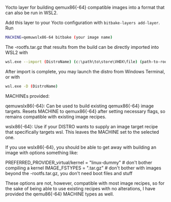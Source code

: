 Yocto layer for building qemux86{-64} compatible images into a format that can also be run in WSL2.

Add this layer to your Yocto configuration with ```bitbake-layers add-layer```.
Run
```bash
MACHINE=qemuwslx86-64 bitbake (your image name)
```
The -rootfs.tar.gz that results from the build can be directly imported into WSL2 with
```bash
wsl.exe --import (DistroName) (c:\path\to\store\VHDX\file) (path-to-rootfs.tar.gz)
```

After import is complete, you may launch the distro from Windows Terminal, or with
```bash
wsl.exe -D (DistroName)
```

MACHINEs provided:

qemuwslx86{-64}: Can be used to build existing qemux86{-64} image targets. Resets MACHINE to qemux86{-64} after setting necessary flags, so remains compatible with existing image recipes.

wslx86{-64}: Use if your DISTRO wants to supply an image target recipe that specifically targets wsl.  This leaves the MACHINE set to the selected one.

If you use wslx86{-64}, you should be able to get away with building an image with options something like:

PREFERRED_PROVIDER_virtual/kernel = "linux-dummy" # don't bother compiling a kernel
IMAGE_FSTYPES = ".tar.gz" # don't bother with images beyond the -rootfs.tar.gz, you don't need boot files and stuff

These options are not, however, compatible with most image recipes, so for the sake of being able to use existing recipes with no alterations, I have provided the qemu86{-64} MACHINE types as well.


